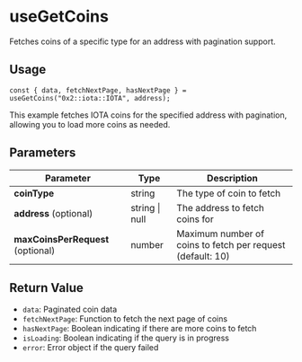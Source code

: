 # useGetCoins

Fetches coins of a specific type for an address with pagination support.

## Usage
```tsx
const { data, fetchNextPage, hasNextPage } = useGetCoins("0x2::iota::IOTA", address);
```

This example fetches IOTA coins for the specified address with pagination, allowing you to load more coins as needed.

## Parameters
| Parameter | Type | Description |
|-----------|------|-------------|
| **coinType** | string | The type of coin to fetch |
| **address** (optional) | string \| null | The address to fetch coins for |
| **maxCoinsPerRequest** (optional) | number | Maximum number of coins to fetch per request (default: 10) |

## Return Value
* `data`: Paginated coin data
* `fetchNextPage`: Function to fetch the next page of coins
* `hasNextPage`: Boolean indicating if there are more coins to fetch
* `isLoading`: Boolean indicating if the query is in progress
* `error`: Error object if the query failed